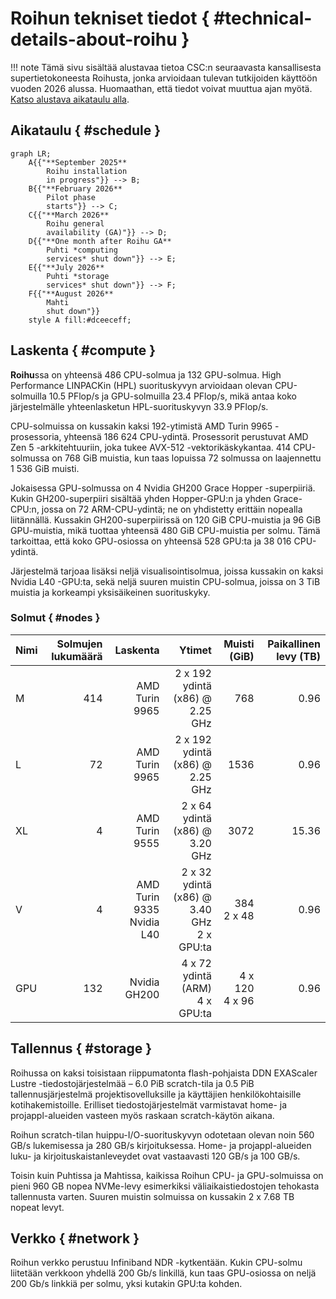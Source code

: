 # Roihun tekniset tiedot { #technical-details-about-roihu }

!!! note
    Tämä sivu sisältää alustavaa tietoa CSC:n seuraavasta kansallisesta
    supertietokoneesta Roihusta, jonka arvioidaan tulevan tutkijoiden käyttöön
    vuoden 2026 alussa. Huomaathan, että tiedot voivat muuttua ajan myötä.
    [Katso alustava aikataulu alla](#schedule).

## Aikataulu { #schedule }

```mermaid
graph LR;
    A{{"**September 2025**
        Roihu installation
        in progress"}} --> B;
    B{{"**February 2026**
        Pilot phase
        starts"}} --> C;
    C{{"**March 2026**
        Roihu general
        availability (GA)"}} --> D;
    D{{"**One month after Roihu GA**
        Puhti *computing
        services* shut down"}} --> E;
    E{{"**July 2026**
        Puhti *storage
        services* shut down"}} --> F;
    F{{"**August 2026**
        Mahti
        shut down"}}
    style A fill:#dceeceff;
```

## Laskenta { #compute }

**Roihu**ssa on yhteensä 486 CPU-solmua ja 132 GPU-solmua. High Performance LINPACKin (HPL) suorituskyvyn arvioidaan olevan CPU-solmuilla 10.5 PFlop/s ja GPU-solmuilla 23.4 PFlop/s, mikä antaa koko järjestelmälle yhteenlasketun HPL-suorituskyvyn 33.9 PFlop/s.

CPU-solmuissa on kussakin kaksi 192-ytimistä AMD Turin 9965 -prosessoria, yhteensä 186 624 CPU-ydintä. Prosessorit perustuvat AMD Zen 5 -arkkitehtuuriin, joka tukee AVX-512 -vektorikäskykantaa. 414 CPU-solmussa on 768 GiB muistia, kun taas lopuissa 72 solmussa on laajennettu 1 536 GiB muisti.

Jokaisessa GPU-solmussa on 4 Nvidia GH200 Grace Hopper -superpiiriä. Kukin GH200-superpiiri sisältää yhden Hopper-GPU:n ja yhden Grace-CPU:n, jossa on 72 ARM-CPU-ydintä; ne on yhdistetty erittäin nopealla liitännällä. Kussakin GH200-superpiirissä on 120 GiB CPU-muistia ja 96 GiB GPU-muistia, mikä tuottaa yhteensä 480 GiB CPU-muistia per solmu. Tämä tarkoittaa, että koko GPU-osiossa on yhteensä 528 GPU:ta ja 38 016 CPU-ydintä.

Järjestelmä tarjoaa lisäksi neljä visualisointisolmua, joissa kussakin on kaksi Nvidia L40 -GPU:ta, sekä neljä suuren muistin CPU-solmua, joissa on 3 TiB muistia ja korkeampi yksisäikeinen suorituskyky.

### Solmut { #nodes }

| Nimi | Solmujen lukumäärä | Laskenta       | Ytimet                         | Muisti (GiB) | Paikallinen levy (TB) |
|:-----|-------------------:|---------------:|-------------------------------:|-------------:|----------------------:|
| M    | 414                | AMD Turin 9965 | 2 x 192 ydintä (x86) @ 2.25 GHz | 768          | 0.96                  |
| L    | 72                 | AMD Turin 9965 | 2 x 192 ydintä (x86) @ 2.25 GHz | 1536         | 0.96                  |
| XL   | 4                  | AMD Turin 9555 | 2 x 64 ydintä (x86) @ 3.20 GHz  | 3072         | 15.36                 |
| V    | 4                  | AMD Turin 9335<br>Nvidia L40 | 2 x 32 ydintä (x86) @ 3.40 GHz<br>2 x GPU:ta | 384<br>2 x 48 | 0.96 |
| GPU  | 132                | Nvidia GH200   | 4 x 72 ydintä (ARM)<br>4 x GPU:ta | 4 x 120<br>4 x 96 | 0.96             |

## Tallennus { #storage }

Roihussa on kaksi toisistaan riippumatonta flash-pohjaista DDN EXAScaler Lustre -tiedostojärjestelmää – 6.0 PiB scratch-tila ja 0.5 PiB tallennusjärjestelmä projektisovelluksille ja käyttäjien henkilökohtaisille kotihakemistoille. Erilliset tiedostojärjestelmät varmistavat home- ja projappl-alueiden vasteen myös raskaan scratch-käytön aikana.

Roihun scratch-tilan huippu-I/O-suorituskyvyn odotetaan olevan noin 560 GB/s lukemisessa ja 280 GB/s kirjoituksessa. Home- ja projappl-alueiden luku- ja kirjoituskaistanleveydet ovat vastaavasti 120 GB/s ja 100 GB/s.

Toisin kuin Puhtissa ja Mahtissa, kaikissa Roihun CPU- ja GPU-solmuissa on pieni 960 GB nopea NVMe-levy esimerkiksi väliaikaistiedostojen tehokasta tallennusta varten. Suuren muistin solmuissa on kussakin 2 x 7.68 TB nopeat levyt.

## Verkko { #network }

Roihun verkko perustuu Infiniband NDR -kytkentään. Kukin CPU-solmu liitetään verkkoon yhdellä 200 Gb/s linkillä, kun taas GPU-osiossa on neljä 200 Gb/s linkkiä per solmu, yksi kutakin GPU:ta kohden.